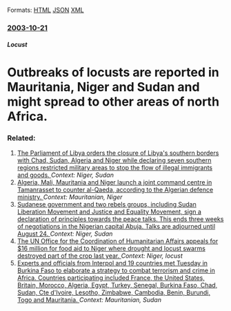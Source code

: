 
Formats: [HTML](/news/2003/10/21/outbreaks-of-locusts-are-reported-in-mauritania-niger-and-sudan-and-might-spread-to-other-areas-of-north-africa.html)  [JSON](/news/2003/10/21/outbreaks-of-locusts-are-reported-in-mauritania-niger-and-sudan-and-might-spread-to-other-areas-of-north-africa.json)  [XML](/news/2003/10/21/outbreaks-of-locusts-are-reported-in-mauritania-niger-and-sudan-and-might-spread-to-other-areas-of-north-africa.xml)  

### [2003-10-21](/news/2003/10/21/index.md)

##### Locust
#  Outbreaks of locusts are reported in Mauritania, Niger and Sudan and might spread to other areas of north Africa.




### Related:

1. [The Parliament of Libya orders the closure of Libya's southern borders with Chad, Sudan, Algeria and Niger while declaring seven southern regions restricted military areas to stop the flow of illegal immigrants and goods. ](/news/2012/12/17/the-parliament-of-libya-orders-the-closure-of-libya-s-southern-borders-with-chad-sudan-algeria-and-niger-while-declaring-seven-southern-re.md) _Context: Niger, Sudan_
2. [Algeria, Mali, Mauritania and Niger launch a joint command centre in Tamanrasset to counter al-Qaeda, according to the Algerian defence ministry. ](/news/2010/04/21/algeria-mali-mauritania-and-niger-launch-a-joint-command-centre-in-tamanrasset-to-counter-al-qaeda-according-to-the-algerian-defence-mini.md) _Context: Mauritanian, Niger_
3. [ Sudanese government and two rebels groups, including Sudan Liberation Movement and Justice and Equality Movement, sign a declaration of principles towards the peace talks. This ends three weeks of negotiations in the Nigerian capital Abuja. Talks are adjourned until August 24. ](/news/2005/07/5/sudanese-government-and-two-rebels-groups-including-sudan-liberation-movement-and-justice-and-equality-movement-sign-a-declaration-of-pri.md) _Context: Niger, Sudan_
4. [ The UN Office for the Coordination of Humanitarian Affairs appeals for $16 million for food aid to Niger where drought and locust swarms destroyed part of the crop last year. ](/news/2005/05/19/the-un-office-for-the-coordination-of-humanitarian-affairs-appeals-for-16-million-for-food-aid-to-niger-where-drought-and-locust-swarms-de.md) _Context: Niger, locust_
5. [ Experts and officials from Interpol and 19 countries met Tuesday in Burkina Faso to elaborate a strategy to combat terrorism and crime in Africa. Countries participating included France, the United States, Britain, Morocco, Algeria, Egypt, Turkey, Senegal, Burkina Faso, Chad, Sudan, Cte d'Ivoire, Lesotho, Zimbabwe, Cambodia, Benin, Burundi, Togo and Mauritania. ](/news/2004/09/22/experts-and-officials-from-interpol-and-19-countries-met-tuesday-in-burkina-faso-to-elaborate-a-strategy-to-combat-terrorism-and-crime-in-a.md) _Context: Mauritanian, Sudan_
